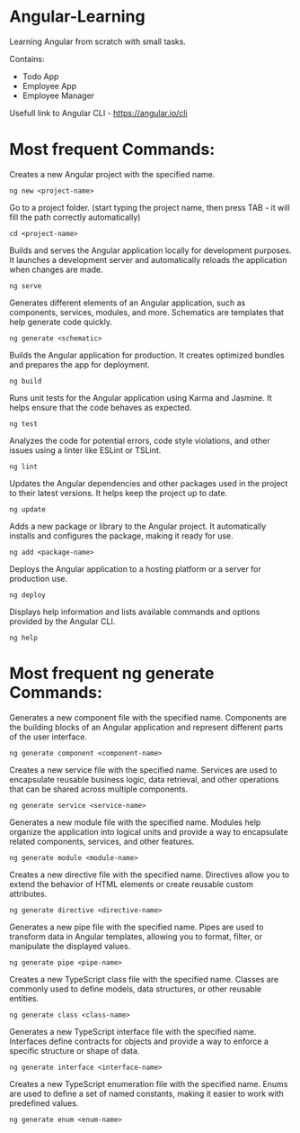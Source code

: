 # Angular-Learning
Learning Angular from scratch with small tasks.

Contains: 

- Todo App
- Employee App
- Employee Manager

Usefull link to Angular CLI - https://angular.io/cli

# Most frequent Commands: 

Creates a new Angular project with the specified name.
  ```
 ng new <project-name>
  ```
Go to a project folder. (start typing the project name, then press TAB - it will fill the path correctly automatically)
  ```
 cd <project-name>
  ```
Builds and serves the Angular application locally for development purposes. It launches a development server and automatically reloads the application when changes are made.
  ```
ng serve
  ```
Generates different elements of an Angular application, such as components, services, modules, and more. Schematics are templates that help generate code quickly.
  ```
ng generate <schematic>
  ```
Builds the Angular application for production. It creates optimized bundles and prepares the app for deployment.
  ```
ng build
  ```
Runs unit tests for the Angular application using Karma and Jasmine. It helps ensure that the code behaves as expected.
  ```
ng test
  ```
Analyzes the code for potential errors, code style violations, and other issues using a linter like ESLint or TSLint.
  ```
ng lint
  ```
Updates the Angular dependencies and other packages used in the project to their latest versions. It helps keep the project up to date.
  ```
ng update
  ```
Adds a new package or library to the Angular project. It automatically installs and configures the package, making it ready for use.
  ```
ng add <package-name>
  ```
Deploys the Angular application to a hosting platform or a server for production use.
  ```
ng deploy
  ```
Displays help information and lists available commands and options provided by the Angular CLI.
  ```
ng help
  ```

# Most frequent ng generate Commands: 

Generates a new component file with the specified name. Components are the building blocks of an Angular application and represent different parts of the user interface.
  ```
ng generate component <component-name>
  ```
Creates a new service file with the specified name. Services are used to encapsulate reusable business logic, data retrieval, and other operations that can be shared across multiple components.
  ```
ng generate service <service-name>
  ```
Generates a new module file with the specified name. Modules help organize the application into logical units and provide a way to encapsulate related components, services, and other features.
  ```
ng generate module <module-name>
  ```
Creates a new directive file with the specified name. Directives allow you to extend the behavior of HTML elements or create reusable custom attributes.
  ```
ng generate directive <directive-name>
  ```
Generates a new pipe file with the specified name. Pipes are used to transform data in Angular templates, allowing you to format, filter, or manipulate the displayed values.
  ```
ng generate pipe <pipe-name>
  ```
Creates a new TypeScript class file with the specified name. Classes are commonly used to define models, data structures, or other reusable entities.
  ```
ng generate class <class-name>
  ```
Generates a new TypeScript interface file with the specified name. Interfaces define contracts for objects and provide a way to enforce a specific structure or shape of data.
  ```
ng generate interface <interface-name>
  ```
Creates a new TypeScript enumeration file with the specified name. Enums are used to define a set of named constants, making it easier to work with predefined values.
  ```
ng generate enum <enum-name>
  ```
